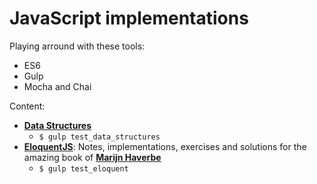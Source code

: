 # JavaScript implementations

Playing arround with these tools:
* ES6
* Gulp
* Mocha and Chai
      
Content:
* **[Data Structures](./data_structures)**
	* `$ gulp test_data_structures`
* **[EloquentJS](./eloquent-js)**: Notes, implementations, exercises and solutions for the amazing book of **[Marijn Haverbe](http://eloquentjavascript.net/)**
	* `$ gulp test_eloquent`

